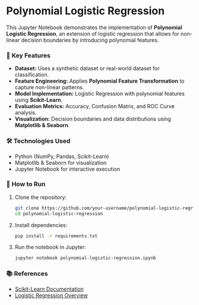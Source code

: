 # Polynomial Logistic Regression  

This Jupyter Notebook demonstrates the implementation of **Polynomial Logistic Regression**, an extension of logistic regression that allows for non-linear decision boundaries by introducing polynomial features.  

### 📌 **Key Features**  
- **Dataset:** Uses a synthetic dataset or real-world dataset for classification.  
- **Feature Engineering:** Applies **Polynomial Feature Transformation** to capture non-linear patterns.  
- **Model Implementation:** Logistic Regression with polynomial features using **Scikit-Learn**.  
- **Evaluation Metrics:** Accuracy, Confusion Matrix, and ROC Curve analysis.  
- **Visualization:** Decision boundaries and data distributions using **Matplotlib & Seaborn**.  

### 🛠 **Technologies Used**  
- Python (NumPy, Pandas, Scikit-Learn)  
- Matplotlib & Seaborn for visualization  
- Jupyter Notebook for interactive execution  

### 🚀 **How to Run**  
1. Clone the repository:  
   ```bash
   git clone https://github.com/your-username/polynomial-logistic-regression.git
   cd polynomial-logistic-regression
   ```
2. Install dependencies:  
   ```bash
   pip install -r requirements.txt
   ```
3. Run the notebook in Jupyter:  
   ```bash
   jupyter notebook polynomial-logistic-regression.ipynb
   ```

### 📚 **References**  
- [Scikit-Learn Documentation](https://scikit-learn.org/)  
- [Logistic Regression Overview](https://en.wikipedia.org/wiki/Logistic_regression)  
